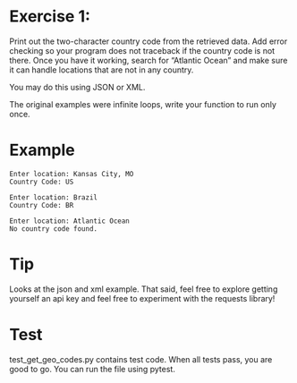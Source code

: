 # Exercise 1: 
Print out the two-character country code from the retrieved data. 
Add error checking so your program does not traceback if the country code is not there. 
Once you have it working, search for “Atlantic Ocean” and make sure it can
handle locations that are not in any country.

You may do this using JSON or XML.

The original examples were infinite loops, write your function to run only once.

# Example
```
Enter location: Kansas City, MO
Country Code: US
```

```
Enter location: Brazil
Country Code: BR
```

```
Enter location: Atlantic Ocean
No country code found.
```

# Tip
Looks at the json and xml example. 
That said, feel free to explore getting yourself an api key and feel free to experiment with the requests library!

# Test
test_get_geo_codes.py contains test code.  When all tests pass, you are good to go.  You can run the file using pytest.
